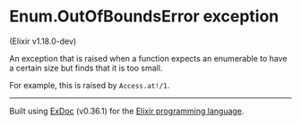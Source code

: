 # Enum.OutOfBoundsError exception
(Elixir v1.18.0-dev)

An exception that is raised when a function expects an enumerable to have
a certain size but finds that it is too small.

For example, this is raised by `Access.at!/1`.



---
Built using [ExDoc](https://github.com/elixir-lang/ex_doc "ExDoc") (v0.36.1) for the [Elixir programming language](href="https://elixir-lang.org" "Elixir").
